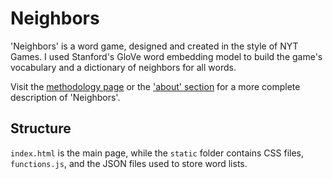 # Neighbors
'Neighbors' is a word game, designed and created in the style of NYT Games. I used Stanford's GloVe word embedding model to build the game's vocabulary and a dictionary of neighbors for all words.

Visit the [methodology page](https://trominoes.github.io/neighbors/methodology/) or the ['about' section](https://trominoes.github.io/neighbors/) for a more complete description of 'Neighbors'.

## Structure
`index.html` is the main page, while the `static` folder contains CSS files, `functions.js`, and the JSON files used to store word lists.
